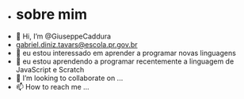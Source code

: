 - # sobre mim
- 👋 Hi, I’m @GiuseppeCaddura
- gabriel.diniz.tavars@escola.pr.gov.br 
- 👀 eu estou interessado em aprender a programar novas linguagens
- 🌱 eu estou aprendendo a programar recentemente a linguagem de JavaScript e Scratch
- 💞️ I’m looking to collaborate on ...
- 📫 How to reach me ...


